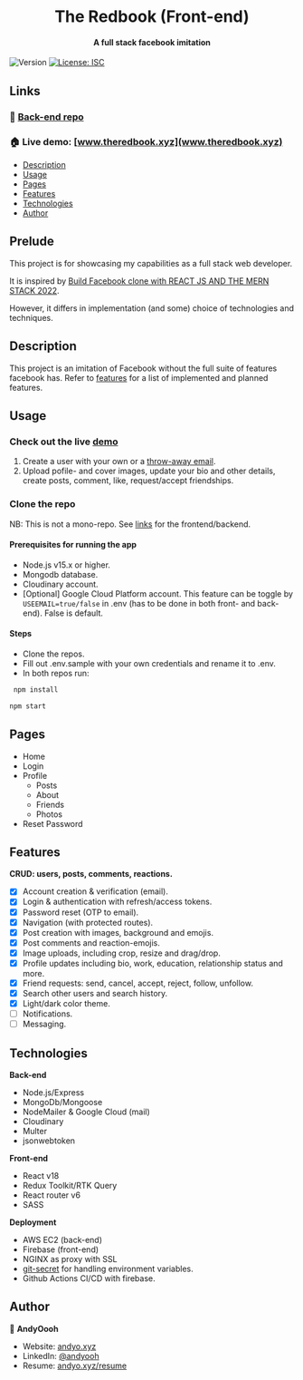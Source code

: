 <h1 align="center">The Redbook (Front-end)</h1>
<h4 align="center">A full stack facebook imitation</h4>
<p>
  <img alt="Version" src="https://img.shields.io/badge/version-0.1.0-blue.svg?cacheSeconds=2592000" />
  <a href="#" target="_blank">
    <img alt="License: ISC" src="https://img.shields.io/badge/License-ISC-yellow.svg" />
  </a>
</p>

## Links

### :link: [Back-end repo](https://github.com/AndyOooh/redbook_backend)

### :house: Live demo: [www.theredbook.xyz](www.theredbook.xyz)

- [Description](#description)
- [Usage](#usage)
- [Pages](#pages)
- [Features](#features)
- [Technologies](#technologies)
- [Author](#author)

## Prelude

This project is for showcasing my capabilities as a full stack web developer.

It is inspired by [Build Facebook clone with REACT JS AND THE MERN STACK 2022](https://www.udemy.com/course/build-facebook-clone-and-master-react-js-mern-stack-2022/).

However, it differs in implementation (and some) choice of technologies and techniques.

## Description

This project is an imitation of Facebook without the full suite of features facebook has. Refer to [features](#features) for a list of implemented and planned features.

## Usage

### Check out the live [demo](www.theredbook.xyz)

1.  Create a user with your own or a [throw-away email](https://temp-mail.org/en/).
2.  Upload pofile- and cover images, update your bio and other details, create posts, comment, like, request/accept friendships.

### Clone the repo

NB: This is not a mono-repo. See [links](#links) for the frontend/backend.

#### Prerequisites for running the app

- Node.js v15.x or higher.
- Mongodb database.
- Cloudinary account.
- [Optional] Google Cloud Platform account. This feature can be toggle by `USEEMAIL=true/false` in .env (has to be done in both front- and back-end). False is default.

#### Steps

- Clone the repos.
- Fill out .env.sample with your own credentials and rename it to .env.
- In both repos run:

```sh
 npm install
```

```sh
npm start
```

## Pages

- Home
- Login
- Profile
  - Posts
  - About
  - Friends
  - Photos
- Reset Password

## Features

**CRUD: users, posts, comments, reactions.**

- [x] Account creation & verification (email).
- [x] Login & authentication with refresh/access tokens.
- [x] Password reset (OTP to email).
- [x] Navigation (with protected routes).
- [x] Post creation with images, background and emojis.
- [x] Post comments and reaction-emojis.
- [x] Image uploads, including crop, resize and drag/drop.
- [x] Profile updates including bio, work, education, relationship status and more.
- [x] Friend requests: send, cancel, accept, reject, follow, unfollow.
- [x] Search other users and search history.
- [x] Light/dark color theme.
- [ ] Notifications.
- [ ] Messaging.

## Technologies

**Back-end**

- Node.js/Express
- MongoDb/Mongoose
- NodeMailer & Google Cloud (mail)
- Cloudinary
- Multer
- jsonwebtoken

**Front-end**

- React v18
- Redux Toolkit/RTK Query
- React router v6
- SASS

**Deployment**

- AWS EC2 (back-end)
- Firebase (front-end)
- NGINX as proxy with SSL
- [git-secret](https://git-secret.io/) for handling environment variables.
- Github Actions CI/CD with firebase.

## Author

👤 **AndyOooh**

- Website: [andyo.xyz](https://www.andyo.xyz/)
- LinkedIn: [@andyooh](https://linkedin.com/in/andyooh)
- Resume: [andyo.xyz/resume](https://www.andyo.xyz/static/media/Andreas%20Oee%20-%20Junior%20Full%20Stack%20-%20Resume.ab537effccc087b4a020.pdf)
